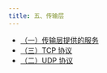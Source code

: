 ```yaml
---
title: 五、传输层
---
```


- <a href="/notes408/posts/计网笔记/五传输层/一传输层提供的服务"> （一）传输层提供的服务 </a>
- <a href="/notes408/posts/计网笔记/五传输层/三TCP 协议"> （三）TCP 协议 </a>
- <a href="/notes408/posts/计网笔记/五传输层/二UDP 协议"> （二）UDP 协议 </a>

